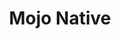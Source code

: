 ---
title: Mojo Native
headline: A native iOS version of Mojo Installer.
state: archived
feature: false 
startDate: 08-01-2016
endDate: 03-01-2017
---